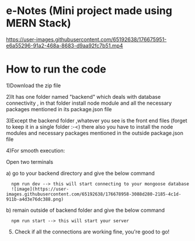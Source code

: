 
# e-Notes (Mini project made using MERN Stack)


https://user-images.githubusercontent.com/65192638/176675951-e6a55296-91a2-468a-8683-d9aa92fc7b51.mp4

# How to run the code

1)Download the zip file

2)It has one folder named "backend" which deals with database connectivity , in that folder install node module and all the necessary packages mentioned in its package.json file

3)Except the backend folder ,whatever you see is the front end files (forget to keep it in a single folder :-<) there also you have to install the node modules and necessary packages mentioned in the outside package.json file

4)For smooth execution:

   Open two terminals
   
   a) go to your backend directory and give the below command 
   
      npm run dev --> this will start connecting to your mongoose database
      ![image](https://user-images.githubusercontent.com/65192638/176678958-3088d280-2185-4c1d-911b-a4d3e76dc388.png)

      

   b) remain outside of backend folder and give the below command
   
      npm run start --> this will start your server
      


5) Check if all the connections are working fine, you're good to go!

